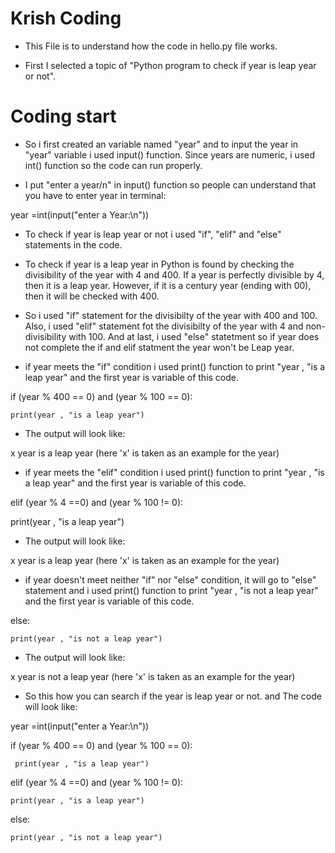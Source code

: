 # Krish Coding

* This File is to understand how the code in hello.py file works.

* First I selected a topic of "Python program to check if year is leap year or not".

# Coding start

* So i first created an variable named "year" and to input the year in "year" variable i used input() function. Since years are numeric, i used int() function so the code can run properly.

* I put "enter a year/n" in input() function so people can understand that you have to enter year in terminal:

year =int(input("enter a Year:\n"))

* To check if year is leap year or not i used "if", "elif" and "else" statements in the code.

* To check if year is a leap year in Python is found by checking the divisibility of the year with 4 and 400. If a year is perfectly divisible by 4, then it is a leap year. However, if it is a century year (ending with 00), then it will be checked with 400.

* So i used "if" statement for the divisibilty of the year with 400 and 100. Also, i used "elif" statement fot the divisibilty of the year with 4 and non-divisibility with 100. And at last, i used "else" statetment so if year does not complete the if and elif statment the year won't be Leap year.

* if year meets the "if" condition i used print() function to print "year , "is a leap year" and the first year is variable of this code.

if (year % 400 == 0) and (year % 100 == 0):
    
    print(year , "is a leap year")
    
* The output will look like:

x year is a leap year (here 'x' is taken as an example for the year)

* if year meets the "elif" condition i used print() function to print "year , "is a leap year" and the first year is variable of this code.

elif (year % 4 ==0) and (year % 100 != 0):
   
   print(year , "is a leap year")

* The output will look like:

x year is a leap year (here 'x' is taken as an example for the year)

* if year doesn't meet neither "if" nor "else" condition, it will go to "else" statement and i used print() function to print "year , "is not a leap year" and the first year is variable of this code.

else:
    
    print(year , "is not a leap year")
    
* The output will look like:

x year is not a leap year (here 'x' is taken as an example for the year)

* So this how you can search if the year is leap year or not. and The code will look like:

 year =int(input("enter a Year:\n"))

if (year % 400 == 0) and (year % 100 == 0):
    
     print(year , "is a leap year")

elif (year % 4 ==0) and (year % 100 != 0):
   
    print(year , "is a leap year")

else:
    
    print(year , "is not a leap year")

